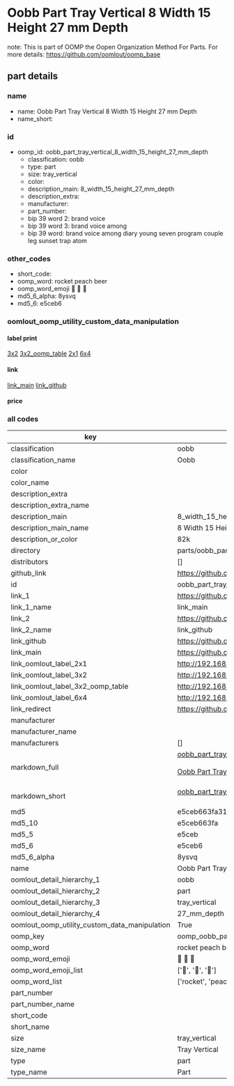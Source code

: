 # Oobb Part Tray Vertical 8 Width 15 Height 27 mm Depth  

note: This is part of OOMP the Oopen Organization Method For Parts. For more details: https://github.com/oomlout/oomp_base

##  part details
  







### name
* name: Oobb Part Tray Vertical 8 Width 15 Height 27 mm Depth
* name_short: 
### id
* oomp_id: oobb_part_tray_vertical_8_width_15_height_27_mm_depth
  * classification: oobb
  * type: part
  * size: tray_vertical
  * color: 
  * description_main: 8_width_15_height_27_mm_depth
  * description_extra: 
  * manufacturer: 
  * part_number: 
  * bip 39 word 2: brand voice
  * bip 39 word 3: brand voice among
  * bip 39 word: brand voice among diary young seven program couple leg sunset trap atom

### other_codes
* short_code: 
* oomp_word: rocket peach beer
* oomp_word_emoji :rocket: :peach: :beer:
* md5_6_alpha: 8ysvq
* md5_6: e5ceb6






### oomlout_oomp_utility_custom_data_manipulation
#### label print
[3x2](http://192.168.1.245:1112/?label=oomp%208ysvq)
[3x2_oomp_table](http://192.168.1.108:1112/?label=oomp%208ysvq)
[2x1](http://192.168.1.242:1112/?label=oomp%208ysvq)
[6x4](http://192.168.1.55:1112/?label=oomp%208ysvq)    

#### link

[link_main](https://github.com/oomlout/oomlout_oomp_version_1_messy/tree/main/parts/oobb_part_tray_vertical_8_width_15_height_27_mm_depth) [link_github](https://github.com/oomlout/oomlout_oomp_version_1_messy/tree/main/parts/oobb_part_tray_vertical_8_width_15_height_27_mm_depth)                             

#### price







### all codes 
| key | value |  
| --- | --- |  
| classification | oobb |  
| classification_name | Oobb |  
| color |  |  
| color_name |  |  
| description_extra |  |  
| description_extra_name |  |  
| description_main | 8_width_15_height_27_mm_depth |  
| description_main_name | 8 Width 15 Height 27 mm Depth |  
| description_or_color | 82k |  
| directory | parts/oobb_part_tray_vertical_8_width_15_height_27_mm_depth |  
| distributors | [] |  
| github_link | https://github.com/oomlout/oomlout_oomp_part_src/tree/main/parts/oobb_part_tray_vertical_8_width_15_height_27_mm_depth |  
| id | oobb_part_tray_vertical_8_width_15_height_27_mm_depth |  
| link_1 | https://github.com/oomlout/oomlout_oomp_version_1_messy/tree/main/parts/oobb_part_tray_vertical_8_width_15_height_27_mm_depth |  
| link_1_name | link_main |  
| link_2 | https://github.com/oomlout/oomlout_oomp_version_1_messy/tree/main/parts/oobb_part_tray_vertical_8_width_15_height_27_mm_depth |  
| link_2_name | link_github |  
| link_github | https://github.com/oomlout/oomlout_oomp_version_1_messy/tree/main/parts/oobb_part_tray_vertical_8_width_15_height_27_mm_depth |  
| link_main | https://github.com/oomlout/oomlout_oomp_version_1_messy/tree/main/parts/oobb_part_tray_vertical_8_width_15_height_27_mm_depth |  
| link_oomlout_label_2x1 | http://192.168.1.242:1112/?label=oomp%208ysvq |  
| link_oomlout_label_3x2 | http://192.168.1.245:1112/?label=oomp%208ysvq |  
| link_oomlout_label_3x2_oomp_table | http://192.168.1.108:1112/?label=oomp%208ysvq |  
| link_oomlout_label_6x4 | http://192.168.1.55:1112/?label=oomp%208ysvq |  
| link_redirect | https://github.com/oomlout/oomlout_oomp_version_1_messy/tree/main/parts/oobb_part_tray_vertical_8_width_15_height_27_mm_depth |  
| manufacturer |  |  
| manufacturer_name |  |  
| manufacturers | [] |  
| markdown_full | [oobb_part_tray_vertical_8_width_15_height_27_mm_depth](none)<br>[](none)<br>[Oobb Part Tray Vertical 8 Width 15 Height 27 Mm Depth](none)<br><br> |  
| markdown_short | [oobb_part_tray_vertical_8_width_15_height_27_mm_depth](none)<br><br> |  
| md5 | e5ceb663fa31357f12ffa3d40ffd58d8 |  
| md5_10 | e5ceb663fa |  
| md5_5 | e5ceb |  
| md5_6 | e5ceb6 |  
| md5_6_alpha | 8ysvq |  
| name | Oobb Part Tray Vertical 8 Width 15 Height 27 mm Depth |  
| oomlout_detail_hierarchy_1 | oobb |  
| oomlout_detail_hierarchy_2 | part |  
| oomlout_detail_hierarchy_3 | tray_vertical |  
| oomlout_detail_hierarchy_4 | 27_mm_depth |  
| oomlout_oomp_utility_custom_data_manipulation | True |  
| oomp_key | oomp_oobb_part_tray_vertical_8_width_15_height_27_mm_depth |  
| oomp_word | rocket peach beer |  
| oomp_word_emoji | :rocket: :peach: :beer: |  
| oomp_word_emoji_list | [':rocket:', ':peach:', ':beer:'] |  
| oomp_word_list | ['rocket', 'peach', 'beer'] |  
| part_number |  |  
| part_number_name |  |  
| short_code |  |  
| short_name |  |  
| size | tray_vertical |  
| size_name | Tray Vertical |  
| type | part |  
| type_name | Part |  
